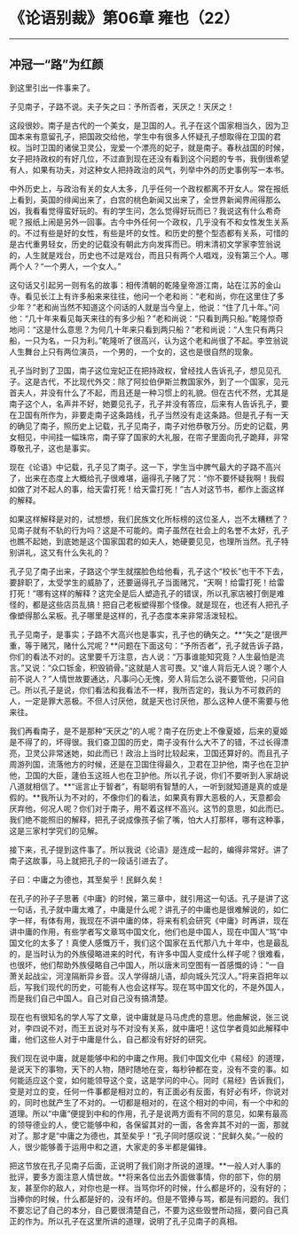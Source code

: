 # 《论语别裁》第06章 雍也（22）

------

## 冲冠一“路”为红颜

到这里引出一件事来了。

子见南子，子路不说。夫子矢之曰：予所否者，天厌之！天厌之！

这段很妙。南子是古代的一个美女，是卫国的人。孔子在这个国家相当久，因为卫国本来有意留孔子，把国政交给他，学生中有很多人怀疑孔子想取得在卫国的君权。当时卫国的诸侯卫灵公，宠爱一个漂亮的妃子，就是南子。春秋战国的时候，女子把持政权的有好几位，不过直到现在还没有看到这个问题的专书，我倒很希望有人，如果有功夫，对这种女人把持政治的风气，列举中外的历史事例写一本书。

中外历史上，与政治有关的女人太多，几乎任何一个政权都离不开女人。常在报纸上看到，英国的绯闻出来了，白宫的桃色新闻又出来了，全世界新闻界闹得那么凶，我看看觉得蛮好玩的。有的学生问，怎么觉得好玩而已？我说这有什么希奇呢？报纸上闹是另外一回事。古今中外任何一个政权，几乎没有不和女性发生关系的。不过有些是好的女性，有些是坏的女性。和历史的整个型态都有关系，可惜的是古代重男轻女，历史的记载没有朝此方向发挥而已。明末清初文学家李笠翁说的，人生就是戏台，历史也不过是戏台，而且只有两个人唱戏，没有第三个人。哪两个人？“一个男人，一个女人。”

这句话又引起另一则有名的故事：相传清朝的乾隆皇帝游江南，站在江苏的金山寺。看见长江上有许多船来来往往，他问一个老和尚：“老和尚，你在这里住了多少年？”老和尚当然不知道这个问话的人就是当今皇上，他说：“住了几十年。”问他：“几十年来看见每天来往的有多少船？”老和尚说：“只看到两只船。”乾隆惊奇地问：“这是什么意思？为何几十年来只看到两只船？”老和尚说：“人生只有两只船，一只为名，一只为利。”乾隆听了很高兴，认为这个老和尚很了不起。李笠翁说人生舞台上只有两位演员，一个男的，一个女的，这也是很自然的现象。

孔子当时到了卫国，南子这位宠妃正在把持政权，曾经找人告诉孔子，想见见孔子。这是古代，不比现代外交：除了阿拉伯伊斯兰教国家外，到了一个国家，见元首夫人，并没有什么了不起，而且还是一种习惯上的礼貌。但在古代不然，尤其是南子这个人，名声并不好，她要见孔子，孔子并没有答应，后来有人告诉孔子，要在卫国有所作为，非要走南子这条路线，孔子当然没有走这条路。但是孔子有一天的确见了南子，照历史上记载，孔子见南子，南子对他恭敬万分。历史的记载，男女相见，中间挂一幅珠帘，南子穿了国家的大礼服，在帘子里面向孔子跪拜，非常尊敬孔子，这也是事实。

现在《论语》中记载，孔子见了南子。这一下，学生当中脾气最大的子路不高兴了，出来在态度上大概给孔子很难堪，逼得孔子赌了咒：“你不要怀疑我啊！我假如做了对不起人的事，给天雷打死！给天雷打死！”古人对这节书，都作上面这样的解释。

如果这样解释是对的，试想想，我们民族文化所标榜的这位圣人，岂不太糟糕了？见南子就有不轨的行为吗？这是不可能的。南子虽然在社会上的名誉不太好，孔子也瞧不起她，到底她是这个国家国君的如夫人，她硬要见见，也理所当然。孔子特别讲礼，这又有什么失礼的？

孔子见了南子出来，子路这个学生就摆脸色给他看，孔子这个“校长”也干不下去，要辞职了，太受学生的威胁了，还要逼得孔子当面赌咒，“天啊！给雷打死！给雷打死！”哪有这样的解释？这完全是后人塑造孔子的错误，所以孔家店被打倒是难怪的，都是这些店员乱搞！把自己老板塑得那个怪像。就是现在，也还有人把孔子像塑得那么呆板。孔子哪里是这样的，孔子态度本来非常活泼轻松。

孔子见南子，是事实；子路不大高兴也是事实，孔子也的确矢之。**“矢之”是很严重，等于赌咒，赌什么咒呢？**问题在下面这句：“予所否者”，孔子就告诉子路，你们的看法不对的。这里要千万注意，古人说：“万事谁能知究竟？人生最怕是流言。”又说：“众口铄金，积毁销骨。”这就是人言可畏。又“谁人背后无人说？哪个人前不说人？”人情世故要通达，凡事问心无愧，旁人背后怎么说不要管他，只问自己。所以孔子是说，你们看法和我看法不一样，我所否定的，我认为不可救药的人，一定是罪大恶极。不但人讨厌他，就是天也讨厌他，那么这种人便不需要与他来往。

我们再看南子，是不是那种“天厌之”的人呢？南子在历史上不像夏姬，后来的夏姬是不得了的，坏得很。我们查卫国的历史，南子没有什么大不了的错，不过长得漂亮，卫灵公非常迷她，如此而已！政治上当时比较起来，卫国还算好的。而且孔子周游列国，流落他方的时候，还是在卫国住得最久，卫君在卫护他，南子也在卫护他，卫国的大臣，蘧伯玉这班人也在卫护他。所以孔子说，你们不要听到人家胡说八道就相信了。**“谣言止于智者”，有聪明有智慧的人，一听到就知道是真的或是假的。**我所认为不对的，不像你们的看法，如果真有罪大恶极的人，天意都会厌弃他，何况人呢？你们对于南子，用不着这样不高兴。这节的意思，如此而已。我们绝不能照旧的解释，把孔子说成像孩子偷了嘴，怕大人打那样，哪有这种事，这是三家村学究们的见解。

接下来，孔子提到这件事了。所以我说《论语》是连成一起的，编得非常好。讲了南子这故事，马上就把孔子的一段话引进去了。

子曰：中庸之为德也，其至矣乎！民鲜久矣！

在孔子的孙子子思著《中庸》的时候，第三章中，就引用这一句话。孔子是讲了这一句话，孔子就中庸太难了，中庸是什么呢？讲孔子的中庸也是很难解说的，如仁字一样，有体有用，我现在不讲中庸的体，将来有机会研究《中庸》时再讲，现在讲中庸的作用，有些学者写文章骂中国文化，他们也是中国人，现在中国人“骂”中国文化的太多了！真使人感慨万千，我们这个国家在五代那八九十年中，也是最乱的，是当时认为的外族侵略进来的时代，有许多中国人变成什么样子呢？很难看，也很坏，他们帮助外族侵略自己中国人，所以唐末司空图有一首感慨的诗：“一自萧关起战尘，河湟隔断异乡音。汉人学得胡儿语，却向城头咒汉人。”将来百把年以后，写我们现代的历史，可能有人也会这样写。现在骂中国文化的，不是外国人，而是我们自己中国人。自己对自己没有搞清楚。

现在也有很知名的学人写了文章，说中庸就是马马虎虎的意思。他曲解说，张三说对，李四说不对，而王五说对与不对没有关系，就中庸吧！这位学者竟如此解释中庸，他们这些人对于中庸是什么，自己都没有好好的研究。

我们现在说中庸，就是能够中和的中庸之作用。我们中国文化中《易经》的道理，是说天下的事物，天下的人物，随时随地在变，每秒钟都在变，没有不变的事。如何能适应这个变，如何能领导这个变，这是学问的中心。同时《易经》告诉我们，变是对立的变，任何一件事都是相对立的，有正面必有反面，有好必有坏，你说对的，同时也就产生了不对的。一切都是相对的，在这个相对的中间，有一个中和的道理。所以“中庸”便提到中和的作用，孔子是说两方面有不同的意见，如果有最高的领导德业的人，使它能够中和，各保留其对的一面，各舍弃其不对的一面，那就对了。那才是“中庸之为德也，其至矣乎！”孔子同时感叹说：“民鲜久矣。”一般的人，很少能够善于运用中和之道，大家走的多半都是偏锋。

把这节放在孔子见南子后面，正说明了我们刚才所说的道理。**一般人对人事的批评，要多方面注意人情世故。**将来各位出去外面做事情，你的部下，你的朋友，甚至你的敌人，对你也是一样。当骂你坏的时候，什么都是坏的，没有好的；当捧你的时候，什么都是好的，没有坏的。但是不管捧与骂，都是有问题的。我们不要忘记了自己的本分，自己要很清楚自己，不要为这些毁誉所动摇，要问自己真正的作为。所以孔子在这里所讲的道理，说明了孔子见南子的真相。
